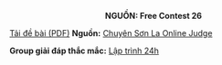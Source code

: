 **<center>NGUỒN: Free Contest 26</center>**

[Tải đề bài (PDF)](/statements/2169/language.pdf)
**Nguồn:** [Chuyên Sơn La Online Judge](http://csloj.ddns.net/)

**Group giải đáp thắc mắc:** [Lập trình 24h](https://www.facebook.com/groups/1386904321519984)